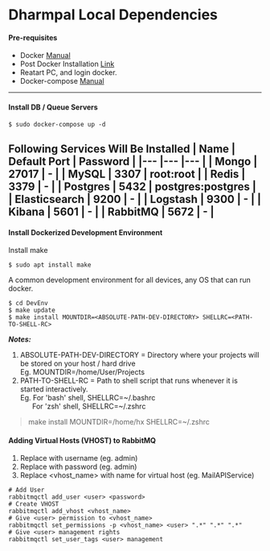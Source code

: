 # Dharmpal Local Dependencies
#### Pre-requisites
- Docker [Manual](https://docs.docker.com/install/)
- Post Docker Installation [Link](https://docs.docker.com/install/linux/linux-postinstall/)
- Reatart PC, and login docker.
- Docker-compose [Manual](https://docs.docker.com/compose/install/)
----
#### Install DB / Queue Servers
```
$ sudo docker-compose up -d
```
Following Services Will Be Installed
| Name      | Default Port      | Password      |
|---        |---                |---            |
| Mongo  	| 27017  	        | -             |
| MySQL  	| 3307  	        | root:root     |
| Redis  	| 3379  	        | -             |
| Postgres  | 5432  	        | postgres:postgres  	|
| Elasticsearch | 9200  	    | -             |
| Logstash  | 9300  	        | -  	        |
| Kibana  	| 5601  	        | -  	        |
| RabbitMQ  | 5672  	        | -  	        |
---
#### Install Dockerized Development Environment
Install make
```
$ sudo apt install make
```
A common development environment for all devices, any OS that can run docker.
```
$ cd DevEnv
$ make update
$ make install MOUNTDIR=<ABSOLUTE-PATH-DEV-DIRECTORY> SHELLRC=<PATH-TO-SHELL-RC>
```
***Notes:***
1. ABSOLUTE-PATH-DEV-DIRECTORY = Directory where your projects will be stored on your host / hard drive   
Eg. MOUNTDIR=/home/User/Projects
2. PATH-TO-SHELL-RC = Path to shell script that runs whenever it is started interactively.  
Eg. For 'bash' shell, SHELLRC=~/.bashrc   
&nbsp;&nbsp;&nbsp;&nbsp;&nbsp;&nbsp;For 'zsh' shell, SHELLRC=~/.zshrc   
> make install MOUNTDIR=/home/hx SHELLRC=~/.zshrc
#### Adding Virtual Hosts (VHOST) to RabbitMQ
1. Replace <user> with username (eg. admin)
2. Replace <password> with password (eg. admin)
3. Replace <vhost_name> with name for virtual host (eg. MailAPIService)
```
# Add User
rabbitmqctl add_user <user> <password>
# Create VHOST
rabbitmqctl add_vhost <vhost_name>
# Give <user> permission to <vhost_name>
rabbitmqctl set_permissions -p <vhost_name> <user> ".*" ".*" ".*"
# Give <user> management rights
rabbitmqctl set_user_tags <user> management
```